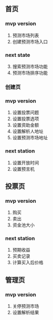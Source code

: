 ## 首页
 
 ### mvp version
 1. 预测市场列表
 2. 创建预测市场入口
 
 ### next state
 3. 搜索预测市场功能
 4. 预测市场排序功能


### 创建页

### mvp version
1. 设置投票问题
2. 设置投票选项
3. 设置资助金额
4. 设置解析人地址
5. 设置预测市场地址


### next station
1. 设置开放时间
2. 设置预言机

## 投票页

### mvp version
1. 购买
2. 卖出
3. 资金池大小

### next station

1. 预期收益
2. 买卖记录
3. 计算买入后价格


## 管理页

### mvp version
1. 关停预测市场
2. 设置解析结果
